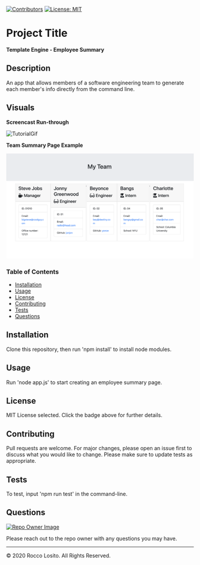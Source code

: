 [![Contributors](https://img.shields.io/github/contributors/roccolosito/employee-template-engine)](https://github.com/roccolosito/employee-template-engine/graphs/contributors)
[![License: MIT](https://img.shields.io/badge/License-MIT-yellow.svg)](https://opensource.org/licenses/MIT)

# Project Title 
**Template Engine - Employee Summary**

## Description
An app that allows members of a software engineering team to generate each member's info directly from the command line.

## Visuals

**Screencast Run-through**

![TutorialGif](./Assets/team.gif)

**Team Summary Page Example**

![Home](./Assets/home.png)

### Table of Contents
* [Installation](#Installation)
* [Usage](#Usage)
* [License](#License)
* [Contributing](#Contributing)
* [Tests](#Tests)
* [Questions](#Questions)

## Installation
Clone this repository, then run 'npm install' to install node modules. 

## Usage
Run 'node app.js' to start creating an employee summary page.

## License
MIT License selected. Click the badge above for further details.

## Contributing
Pull requests are welcome. For major changes, please open an issue first to discuss what you would like to change. Please make sure to update tests as appropriate.

## Tests
To test, input 'npm run test' in the command-line.

## Questions
[![Repo Owner Image](https://avatars.githubusercontent.com/roccolosito?s=100)](")

Please reach out to the repo owner with any questions you may have.

- - -
© 2020 Rocco Losito. All Rights Reserved.
